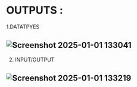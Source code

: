 # OUTPUTS :
1.DATATPYES 

![Screenshot 2025-01-01 133041](https://github.com/user-attachments/assets/ccc0c779-5fa0-4d47-a49c-b167445cb477)
---------------------------------------------------------
2. INPUT/OUTPUT

![Screenshot 2025-01-01 133219](https://github.com/user-attachments/assets/7b2eeed5-3821-4bf3-bafc-152305fa0201)
----------------------------------------------------------

